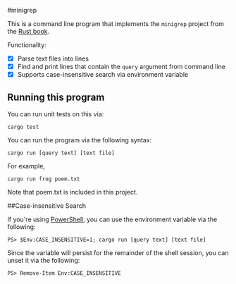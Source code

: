 #minigrep

This is a command line program that implements the `minigrep` project from the [Rust book](https://doc.rust-lang.org/book/ch12-00-an-io-project.html).

Functionality:
- [x] Parse text files into lines
- [x] Find and print lines that contain the `query` argument from command line
- [x] Supports case-insensitive search via environment variable

## Running this program

You can run unit tests on this via:

`cargo test`

You can run the program via the following syntax:

`cargo run [query text] [text file]`

For example,

`cargo run frog poem.txt`

Note that poem.txt is included in this project.

##Case-insensitive Search

If you're using [PowerShell](https://docs.microsoft.com/en-us/powershell/), you can use the environment variable via the following:

`PS> $Env:CASE_INSENSITIVE=1; cargo run [query text] [text file]`

Since the variable will persist for the remainder of the shell session, you can unset it via the following:

`PS> Remove-Item Env:CASE_INSENSITIVE`
